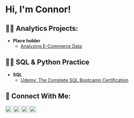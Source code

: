 <h1>Hi, I'm Connor!</h1>

<h2>👨‍💻 Analytics Projects:</h2>

- <b>Place holder</b>
  - [Analyzing E-Commerce Data](https://github.com/connorpnelson/ECommerceSales)

<h2>👨‍💻 SQL & Python Practice</h2>

- <b>SQL</b>
  - [Udemy: The Complete SQL Bootcamp Certification](https://github.com/connorpnelson/SQLcertification)

<h2> 🤳 Connect With Me:</h2>

[<img align="left" alt="JoshMadakor | YouTube" width="22px" src="https://cdn.jsdelivr.net/npm/simple-icons@v3/icons/youtube.svg" />][youtube]
[<img align="left" alt="JoshMadakor | Twitter" width="22px" src="https://cdn.jsdelivr.net/npm/simple-icons@v3/icons/twitter.svg" />][twitter]
[<img align="left" alt="JoshMadakor | LinkedIn" width="22px" src="https://cdn.jsdelivr.net/npm/simple-icons@v3/icons/linkedin.svg" />][linkedin]
[<img align="left" alt="JoshMadakor | Instagram" width="22px" src="https://cdn.jsdelivr.net/npm/simple-icons@v3/icons/instagram.svg" />][instagram]

[twitter]: https://twitter.com/bydanumberz
[youtube]: https://www.youtube.com/@IAmCNelly
[instagram]: https://www.instagram.com/connorpnelson/
[linkedin]: https://linkedin.com/in/nelsonconnor

<!--
**joshmadakor1/joshmadakor1** is a ✨ _special_ ✨ repository because its `README.md` (this file) appears on your GitHub profile.

Here are some ideas to get you started:

- 🔭 I’m currently working on ...
- 🌱 I’m currently learning ...
- 👯 I’m looking to collaborate on ...
- 🤔 I’m looking for help with ...
- 💬 Ask me about ...
- 📫 How to reach me: ...
- 😄 Pronouns: ...
- ⚡ Fun fact: ...
-->
